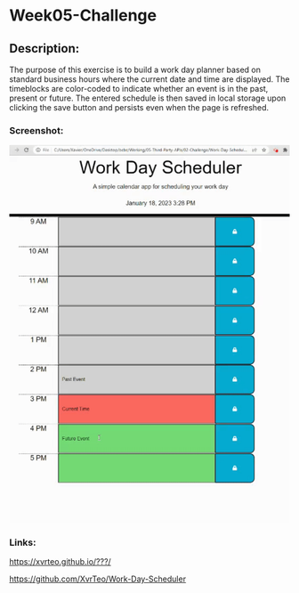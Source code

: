 # Week05-Challenge

## Description:

The purpose of this exercise is to build a work day planner based on standard business hours where the current date and time are displayed. The timeblocks are color-coded to indicate whether an event is in the past, present or future. The entered schedule is then saved in local storage upon clicking the save button and persists even when the page is refreshed.

### Screenshot:

![Deployed Website](animation.gif)

### Links:

https://xvrteo.github.io/???/

https://github.com/XvrTeo/Work-Day-Scheduler
